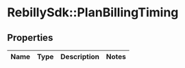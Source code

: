 # RebillySdk::PlanBillingTiming

## Properties
Name | Type | Description | Notes
------------ | ------------- | ------------- | -------------

